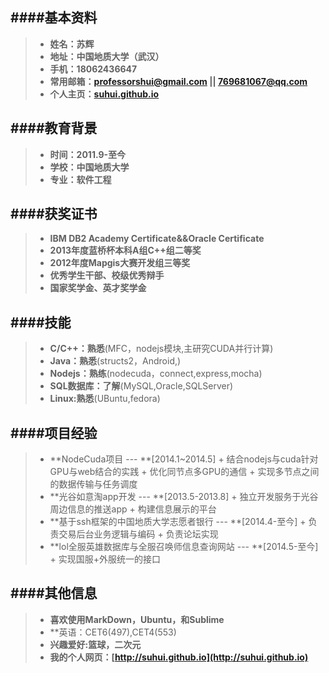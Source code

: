 ####基本资料
---
>+ **姓名：苏辉**
>+ **地址：中国地质大学（武汉）**
>+ **手机：18062436647**
>+ **常用邮箱：professorshui@gmail.com || 769681067@qq.com**
>+ **个人主页：[suhui.github.io](http://suhui.github.io)**

####教育背景
---
>+ **时间：2011.9-至今**
>+ **学校：中国地质大学**
>+ **专业：软件工程**

####获奖证书
---
>+ **IBM DB2 Academy Certificate&&Oracle Certificate**
>+ **2013年度蓝桥杯本科A组C++组二等奖**
>+ **2012年度Mapgis大赛开发组三等奖**
>+ **优秀学生干部、校级优秀辩手**
>+ **国家奖学金、英才奖学金**

####技能
---
>+ **C/C++：熟悉**(MFC，nodejs模块,主研究CUDA并行计算)
>+ **Java：熟悉**(structs2，Android,)
>+ **Nodejs：熟练**(nodecuda，connect,express,mocha)
>+ **SQL数据库：了解**(MySQL,Oracle,SQLServer)
>+ **Linux:熟悉**(UBuntu,fedora)

####项目经验
---
> + **NodeCuda项目 --- **[2014.1~2014.5]
>       + 结合nodejs与cuda针对GPU与web结合的实践
>       + 优化同节点多GPU的通信
>       + 实现多节点之间的数据传输与任务调度
> + **光谷如意淘app开发 --- **[2013.5-2013.8]
>       + 独立开发服务于光谷周边信息的推送app
>       + 构建信息展示的平台
> + **基于ssh框架的中国地质大学志愿者银行 --- **[2014.4-至今]
>       + 负责交易后台业务逻辑与编码
>       + 负责论坛实现
> + **lol全服英雄数据库与全服召唤师信息查询网站 --- **[2014.5-至今]
>       + 实现国服+外服统一的接口

####其他信息
---
>+ **喜欢使用MarkDown，Ubuntu，和Sublime**
>+ **英语：CET6(497),CET4(553)
>+ **兴趣爱好:篮球，二次元**
>+ **我的个人网页：[http://suhui.github.io](http://suhui.github.io)**
